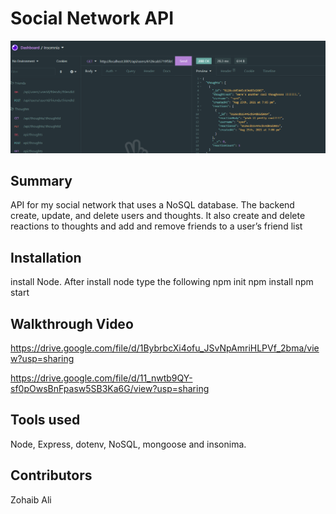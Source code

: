 # Social Network API

![Screenshot](social-network-api.png)

## Summary  

API for my social network that uses a NoSQL database. The backend create, update, and delete users and thoughts. It also
create and delete reactions to thoughts and add and remove friends to a user’s friend list

## Installation

install Node. After install node type the following
npm init
npm install
npm start

## Walkthrough Video

https://drive.google.com/file/d/1BybrbcXi4ofu_JSvNpAmriHLPVf_2bma/view?usp=sharing

https://drive.google.com/file/d/11_nwtb9QY-sf0pOwsBnFpasw5SB3Ka6G/view?usp=sharing


## Tools used

Node, Express, dotenv, NoSQL, mongoose and insonima.

## Contributors

Zohaib Ali
